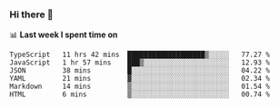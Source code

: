 ### Hi there 👋

<!--
**DBvc/DBvc** is a ✨ _special_ ✨ repository because its `README.md` (this file) appears on your GitHub profile.

Here are some ideas to get you started:

- 🔭 I’m currently working on ...
- 🌱 I’m currently learning ...
- 👯 I’m looking to collaborate on ...
- 🤔 I’m looking for help with ...
- 💬 Ask me about ...
- 📫 How to reach me: ...
- 😄 Pronouns: ...
- ⚡ Fun fact: ...
-->

📊 **Last week I spent time on**
<!--START_SECTION:waka-->

```text
TypeScript   11 hrs 42 mins  ███████████████████▒░░░░░   77.27 %
JavaScript   1 hr 57 mins    ███▒░░░░░░░░░░░░░░░░░░░░░   12.93 %
JSON         38 mins         █░░░░░░░░░░░░░░░░░░░░░░░░   04.22 %
YAML         21 mins         ▓░░░░░░░░░░░░░░░░░░░░░░░░   02.34 %
Markdown     14 mins         ▒░░░░░░░░░░░░░░░░░░░░░░░░   01.54 %
HTML         6 mins          ▒░░░░░░░░░░░░░░░░░░░░░░░░   00.74 %
```

<!--END_SECTION:waka-->
